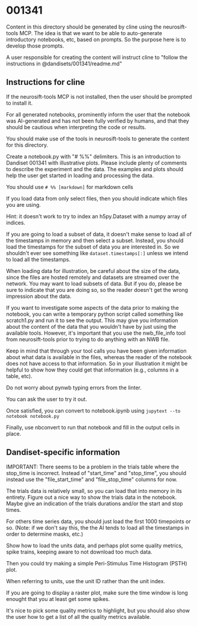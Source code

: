 # 001341

Content in this directory should be generated by cline using the neurosift-tools MCP. The idea is that we want to be able to auto-generate introductory notebooks, etc, based on prompts. So the purpose here is to develop those prompts.

A user responsible for creating the content will instruct cline to "follow the instructions in @dandisets/001341/readme.md"

## Instructions for cline

If the neurosift-tools MCP is not installed, then the user should be prompted to install it.

For all generated notebooks, prominently inform the user that the notebook was AI-generated and has not been fully verified by humans, and that they should be cautious when interpreting the code or results.

You should make use of the tools in neurosift-tools to generate the content for this directory.

Create a notebook.py with "# %%" delimiters. This is an introduction to Dandiset 001341 with illustrative plots. Please include plenty of comments to describe the experiment and the data. The examples and plots should help the user get started in loading and processing the data.

You should use `# %% [markdown]` for markdown cells

If you load data from only select files, then you should indicate which files you are using.

Hint: it doesn't work to try to index an h5py.Dataset with a numpy array of indices.

If you are going to load a subset of data, it doesn't make sense to load all of the timestamps in memory and then select a subset. Instead, you should load the timestamps for the subset of data you are interested in. So we shouldn't ever see something like `dataset.timestamps[:]` unless we intend to load all the timestamps.

When loading data for illustration, be careful about the size of the data, since the files are hosted remotely and datasets are streamed over the network. You may want to load subsets of data. But if you do, please be sure to indicate that you are doing so, so the reader doesn't get the wrong impression about the data.

If you want to investigate some aspects of the data prior to making the notebook, you can write a temporary python script called something like scratch1.py and run it to see the output. This may give you information about the content of the data that you wouldn't have by just using the available tools. However, it's important that you use the nwb_file_info tool from neurosift-tools prior to trying to do anything with an NWB file.

Keep in mind that through your tool calls you have been given information about what data is available in the files, whereas the reader of the notebook does not have access to that information. So in your illustration it might be helpful to show how they could get that information (e.g., columns in a table, etc).

Do not worry about pynwb typing errors from the linter.

You can ask the user to try it out.

Once satisfied, you can convert to notebook.ipynb using `jupytext --to notebook notebook.py`

Finally, use nbconvert to run that notebook and fill in the output cells in place.

## Dandiset-specific information

IMPORTANT: There seems to be a problem in the trials table where the stop_time is incorrect. Instead of "start_time" and "stop_time", you should instead use the "file_start_time" and "file_stop_time" columns for now.

The trials data is relatively small, so you can load that into memory in its entirety. Figure out a nice way to show the trials data in the notebook. Maybe give an indication of the trials durations and/or the start and stop times.

For others time series data, you should just load the first 1000 timepoints or so. (Note: if we don't say this, the the AI tends to load all the timestamps in order to determine masks, etc.)

Show how to load the units data, and perhaps plot some quality metrics, spike trains, keeping aware to not download too much data.

Then you could try making a simple Peri-Stimulus Time Histogram (PSTH) plot.

When referring to units, use the unit ID rather than the unit index.

If you are going to display a raster plot, make sure the time window is long enought that you at least get some spikes.

It's nice to pick some quality metrics to highlight, but you should also show the user how to get a list of all the quality metrics available.
